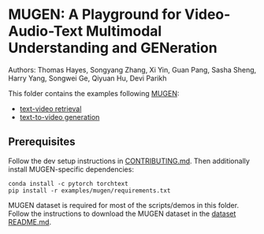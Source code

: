 # MUGEN: A Playground for Video-Audio-Text Multimodal Understanding and GENeration

Authors: Thomas Hayes, Songyang Zhang, Xi Yin, Guan Pang, Sasha Sheng, Harry Yang, Songwei Ge, Qiyuan Hu, Devi Parikh

This folder contains the examples following [MUGEN](https://arxiv.org/abs/2204.08058):
- [text-video retrieval](https://github.com/facebookresearch/multimodal/tree/main/examples/mugen/retrieval)
- [text-to-video generation](https://github.com/facebookresearch/multimodal/tree/main/examples/mugen/generation)


## Prerequisites
Follow the dev setup instructions in [CONTRIBUTING.md](https://github.com/facebookresearch/multimodal/blob/main/CONTRIBUTING.md). Then additionally install MUGEN-specific dependencies:
```
conda install -c pytorch torchtext
pip install -r examples/mugen/requirements.txt
```
MUGEN dataset is required for most of the scripts/demos in this folder. Follow the instructions to download the MUGEN dataset in the [dataset README.md](https://github.com/facebookresearch/multimodal/blob/main/examples/mugen/data/README.md).
